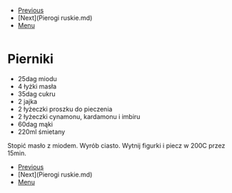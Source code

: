 <!-- Navigation Menu Start -->

- [Previous](Piernik.md)
- [Next](Pierogi ruskie.md)
- [Menu](README.md)

<div style="margin-bottom: 50px"></div>

<!-- /Navigation Menu Start -->


# Pierniki

- 25dag miodu
- 4 łyżki masła
- 35dag cukru
- 2 jajka
- 2 łyżeczki proszku do pieczenia
- 2 łyżeczki cynamonu, kardamonu i imbiru
- 60dag mąki
- 220ml śmietany

Stopić masło z miodem. Wyrób ciasto. Wytnij figurki i piecz w 200C przez 15min.


<!-- Navigation Menu End -->

- [Previous](Piernik.md)
- [Next](Pierogi ruskie.md)
- [Menu](README.md)

<div style="margin-bottom: 50px"></div>

<!-- /Navigation Menu End -->